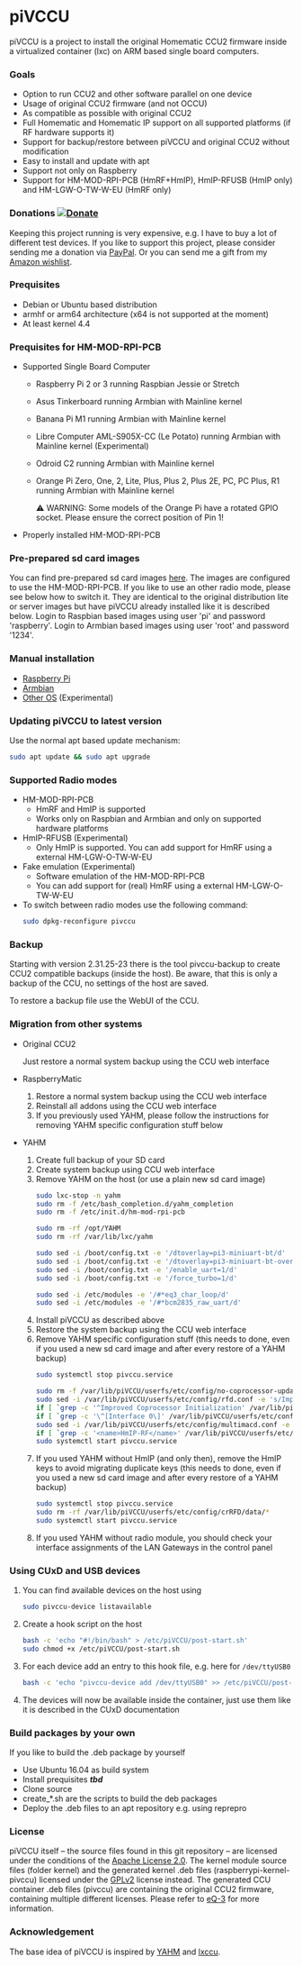 # piVCCU

piVCCU is a project to install the original Homematic CCU2 firmware inside a virtualized container (lxc) on ARM based single board computers.

### Goals
* Option to run CCU2 and other software parallel on one device
* Usage of original CCU2 firmware (and not OCCU)
* As compatible as possible with original CCU2
* Full Homematic and Homematic IP support on all supported platforms (if RF hardware supports it)
* Support for backup/restore between piVCCU and original CCU2 without modification
* Easy to install and update with apt
* Support not only on Raspberry
* Support for HM-MOD-RPI-PCB (HmRF+HmIP), HmIP-RFUSB (HmIP only) and HM-LGW-O-TW-W-EU (HmRF only)

### Donations [![Donate](https://img.shields.io/badge/donate-PayPal-green.svg)](https://www.paypal.com/cgi-bin/webscr?cmd=_s-xclick&hosted_button_id=KJ3UWNDMXLJKU)
Keeping this project running is very expensive, e.g. I have to buy a lot of different test devices. If you like to support this project, please consider sending me a donation via [PayPal](https://www.paypal.com/cgi-bin/webscr?cmd=_s-xclick&hosted_button_id=KJ3UWNDMXLJKU). Or you can send me a gift from my [Amazon wishlist](https://www.amazon.de/gp/registry/wishlist/3NNUQIQO20AAP/ref=nav_wishlist_lists_1).

### Prequisites
* Debian or Ubuntu based distribution
* armhf or arm64 architecture (x64 is not supported at the moment)
* At least kernel 4.4

### Prequisites for HM-MOD-RPI-PCB
* Supported Single Board Computer
  * Raspberry Pi 2 or 3 running Raspbian Jessie or Stretch
  * Asus Tinkerboard running Armbian with Mainline kernel
  * Banana Pi M1 running Armbian with Mainline kernel
  * Libre Computer AML-S905X-CC (Le Potato) running Armbian with Mainline kernel (Experimental)
  * Odroid C2 running Armbian with Mainline kernel
  * Orange Pi Zero, One, 2, Lite, Plus, Plus 2, Plus 2E, PC, PC Plus, R1 running Armbian with Mainline kernel

    :warning: WARNING: Some models of the Orange Pi have a rotated GPIO socket. Please ensure the correct position of Pin 1!
* Properly installed HM-MOD-RPI-PCB

### Pre-prepared sd card images
You can find pre-prepared sd card images [here](https://www.pivccu.de/images).
The images are configured to use the HM-MOD-RPI-PCB. If you like to use an other radio mode, please see below how to switch it.
They are identical to the original distribution lite or server images but have piVCCU already installed like it is described below.
Login to Raspbian based images using user 'pi' and password 'raspberry'.
Login to Armbian based images using user 'root' and password '1234'.

### Manual installation
* [Raspberry Pi](docs/setup/raspberrypi.md)
* [Armbian](docs/setup/armbian.md)
* [Other OS](docs/setup/otheros.md) (Experimental)

### Updating piVCCU to latest version
Use the normal apt based update mechanism:
```bash
sudo apt update && sudo apt upgrade
```

### Supported Radio modes
* HM-MOD-RPI-PCB
  * HmRF and HmIP is supported
  * Works only on Raspbian and Armbian and only on supported hardware platforms
* HmIP-RFUSB (Experimental)
  * Only HmIP is supported. You can add support for HmRF using a external HM-LGW-O-TW-W-EU
* Fake emulation (Experimental)
  * Software emulation of the HM-MOD-RPI-PCB
  * You can add support for (real) HmRF using a external HM-LGW-O-TW-W-EU
* To switch between radio modes use the following command:
  ```bash
  sudo dpkg-reconfigure pivccu
  ```

### Backup
Starting with version 2.31.25-23 there is the tool pivccu-backup to create CCU2 compatible backups (inside the host).
Be aware, that this is only a backup of the CCU, no settings of the host are saved.

To restore a backup file use the WebUI of the CCU.

### Migration from other systems
* Original CCU2

   Just restore a normal system backup using the CCU web interface
   
* RaspberryMatic
   1. Restore a normal system backup using the CCU web interface
   2. Reinstall all addons using the CCU web interface
   3. If you previously used YAHM, please follow the instructions for removing YAHM specific configuration stuff below

* YAHM
   1. Create full backup of your SD card
   2. Create system backup using CCU web interface
   3. Remove YAHM on the host (or use a plain new sd card image)
      ```bash
      sudo lxc-stop -n yahm
      sudo rm -f /etc/bash_completion.d/yahm_completion
      sudo rm -f /etc/init.d/hm-mod-rpi-pcb

      sudo rm -rf /opt/YAHM
      sudo rm -rf /var/lib/lxc/yahm

      sudo sed -i /boot/config.txt -e '/dtoverlay=pi3-miniuart-bt/d'
      sudo sed -i /boot/config.txt -e '/dtoverlay=pi3-miniuart-bt-overlay/d'
      sudo sed -i /boot/config.txt -e '/enable_uart=1/d'
      sudo sed -i /boot/config.txt -e '/force_turbo=1/d'

      sudo sed -i /etc/modules -e '/#*eq3_char_loop/d'
      sudo sed -i /etc/modules -e '/#*bcm2835_raw_uart/d'
      ```
   4. Install piVCCU as described above
   5. Restore the system backup using the CCU web interface
   6. Remove YAHM specific configuration stuff (this needs to done, even if you used a new sd card image and after every restore of a YAHM backup)
      ```bash
      sudo systemctl stop pivccu.service

      sudo rm -f /var/lib/piVCCU/userfs/etc/config/no-coprocessor-update
      sudo sed -i /var/lib/piVCCU/userfs/etc/config/rfd.conf -e 's/Improved Coprocessor Initialization = false/Improved Coprocessor Initialization = true/'
      if [ `grep -c '^Improved Coprocessor Initialization' /var/lib/piVCCU/userfs/etc/config/rfd.conf` -eq 0 ]; then sudo sed -i /var/lib/piVCCU/userfs/etc/config/rfd.conf -e 's/\(^Replacemap File.*\)/\1\nImproved Coprocessor Initialization = true\n/'; fi
      if [ `grep -c '\^[Interface 0\]' /var/lib/piVCCU/userfs/etc/config/rfd.conf` -eq 0 ]; then sudo bash -c "echo -e \"\n[Interface 0]\nType = CCU2\nComPortFile = /dev/mmd_bidcos\n#AccessFile = /dev/null\n#ResetFile = /dev/ccu2-ic200\" >> /var/lib/piVCCU/userfs/etc/config/rfd.conf"; fi
      sudo sed -i /var/lib/piVCCU/userfs/etc/config/multimacd.conf -e 's/bcm2835-raw-uart/mxs_auart_raw.0/'
      if [ `grep -c '<name>HmIP-RF</name>' /var/lib/piVCCU/userfs/etc/config/InterfacesList.xml` -eq 0 ]; then sudo bash -c "sed -i /var/lib/piVCCU/userfs/etc/config/InterfacesList.xml -e 's/\(<\/interfaces>\)/\t<ipc>\n\t\t<name>HmIP-RF<\/name>\n\t\t<url>xmlrpc:\/\/127.0.0.1:2010<\/url>\n\t\t<info>HmIP-RF<\/info>\n\t<\/ipc>\n\1/'"; fi
      sudo systemctl start pivccu.service
      ```
   7. If you used YAHM without HmIP (and only then), remove the HmIP keys to avoid migrating duplicate keys (this needs to done, even if you used a new sd card image and after every restore of a YAHM backup)
      ```bash
      sudo systemctl stop pivccu.service
      sudo rm -rf /var/lib/piVCCU/userfs/etc/config/crRFD/data/*
      sudo systemctl start pivccu.service
      ```
   8. If you used YAHM without radio module, you should check your interface assignments of the LAN Gateways in the control panel
      
### Using CUxD and USB devices
1. You can find available devices on the host using
   ```bash
   sudo pivccu-device listavailable
   ```
2. Create a hook script on the host
   ```bash
   bash -c 'echo "#!/bin/bash" > /etc/piVCCU/post-start.sh'
   sudo chmod +x /etc/piVCCU/post-start.sh
   ```
3. For each device add an entry to this hook file, e.g. here for ```/dev/ttyUSB0```
   ```bash
   bash -c 'echo "pivccu-device add /dev/ttyUSB0" >> /etc/piVCCU/post-start.sh'
   ```
4. The devices will now be available inside the container, just use them like it is described in the CUxD documentation

### Build packages by your own
If you like to build the .deb package by yourself
* Use Ubuntu 16.04 as build system
* Install prequisites *__tbd__*
* Clone source
* create_*.sh are the scripts to build the deb packages
* Deploy the .deb files to an apt repository e.g. using reprepro

### License
piVCCU itself – the source files found in this git repository – are licensed under the conditions of the [Apache License 2.0](https://opensource.org/licenses/Apache-2.0).
The kernel module source files (folder kernel) and the generated kernel .deb files (raspberrypi-kernel-pivccu) licensed under the [GPLv2](http://www.gnu.org/licenses/gpl-2.0.html) license instead.
The generated CCU container .deb files (pivccu) are containing the original CCU2 firmware, containing multiple different licenses. Please refer to [eQ-3](http://www.eq-3.com) for more information.

### Acknowledgement
The base idea of piVCCU is inspired by [YAHM](https://github.com/leonsio/YAHM/) and [lxccu](https://www.lxccu.com/).

